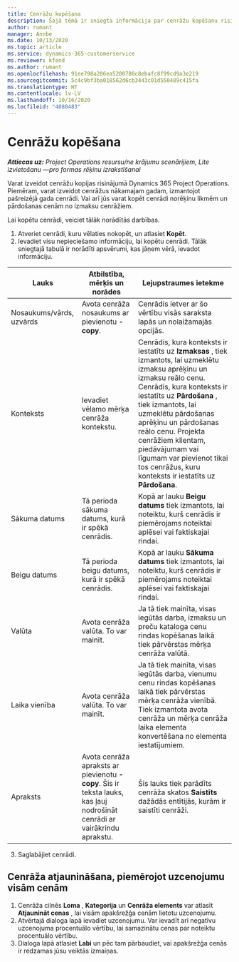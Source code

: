 ```yaml
---
title: Cenrāžu kopēšana
description: Šajā tēmā ir sniegta informācija par cenrāžu kopēšanu risinājumā Project Operations.
author: rumant
manager: Annbe
ms.date: 10/13/2020
ms.topic: article
ms.service: dynamics-365-customerservice
ms.reviewer: kfend
ms.author: rumant
ms.openlocfilehash: 91ee798a206ea5200780c8ebafc8f99cd9a3e219
ms.sourcegitcommit: 5c4c9bf3ba018562d6cb3443c01d550489c415fa
ms.translationtype: HT
ms.contentlocale: lv-LV
ms.lasthandoff: 10/16/2020
ms.locfileid: "4080483"
---
```

# <a name="copy-price-lists"></a>Cenrāžu kopēšana

_**Attiecas uz:** Project Operations resursu/ne krājumu scenārijiem, Lite izvietošanu —pro formas rēķinu izrakstīšanai_

Varat izveidot cenrāžu kopijas risinājumā Dynamics 365 Project Operations. Piemēram, varat izveidot cenrāžus nākamajam gadam, izmantojot pašreizējā gada cenrādi.  Vai arī jūs varat kopēt cenrādi norēķinu likmēm un pārdošanas cenām no izmaksu cenrāžiem. 

Lai kopētu cenrādi, veiciet tālāk norādītās darbības.

1. Atveriet cenrādi, kuru vēlaties nokopēt, un atlasiet **Kopēt**.
2. Ievadiet visu nepieciešamo informāciju, lai kopētu cenrādi. Tālāk sniegtajā tabulā ir norādīti apsvērumi, kas jāņem vērā, ievadot informāciju.

| Lauks | Atbilstība, mērķis un norādes | Lejupstraumes ietekme |
| --- | --- | --- |
| Nosaukums/vārds, uzvārds | Avota cenrāža nosaukums ar pievienotu **-copy**. | Cenrādis ietver ar šo vērtību visās saraksta lapās un nolaižamajās opcijās. |
| Konteksts | Ievadiet vēlamo mērķa cenrāža kontekstu. | Cenrādis, kura konteksts ir iestatīts uz **Izmaksas** , tiek izmantots, lai uzmeklētu izmaksu aprēķinu un izmaksu reālo cenu. Cenrādis, kura konteksts ir iestatīts uz **Pārdošana** , tiek izmantots, lai uzmeklētu pārdošanas aprēķinu un pārdošanas reālo cenu. Projekta cenrāžiem klientam, piedāvājumam vai līgumam var pievienot tikai tos cenrāžus, kuru konteksts ir iestatīts uz **Pārdošana**. |
| Sākuma datums | Tā perioda sākuma datums, kurā ir spēkā cenrādis. | Kopā ar lauku **Beigu datums** tiek izmantots, lai noteiktu, kurš cenrādis ir piemērojams noteiktai aplēsei vai faktiskajai rindai. |
| Beigu datums | Tā perioda beigu datums, kurā ir spēkā cenrādis. | Kopā ar lauku **Sākuma datums** tiek izmantots, lai noteiktu, kurš cenrādis ir piemērojams noteiktai aplēsei vai faktiskajai rindai. |
| Valūta | Avota cenrāža valūta. To var mainīt. | Ja tā tiek mainīta, visas iegūtās darba, izmaksu un preču kataloga cenu rindas kopēšanas laikā tiek pārvērstas mērķa cenrāža valūtā. |
| Laika vienība | Avota cenrāža valūta. To var mainīt. | Ja tā tiek mainīta, visas iegūtās darba, vienumu cenu rindas kopēšanas laikā tiek pārvērstas mērķa cenrāža vienībā. Tiek izmantota avota cenrāža un mērķa cenrāža laika elementa konvertēšana no elementa iestatījumiem. |
| Apraksts | Avota cenrāža apraksts ar pievienotu **-copy**. Šis ir teksta lauks, kas ļauj nodrošināt cenrādi ar vairākrindu aprakstu. | Šis lauks tiek parādīts cenrāža skatos **Saistīts** dažādās entītijās, kurām ir saistīti cenrāži. |

3. Saglabājiet cenrādi. 

## <a name="update-a-price-list-by-applying-a-mark-up-to-all-the-prices"></a>Cenrāža atjaunināšana, piemērojot uzcenojumu visām cenām

1. Cenrāža cilnēs **Loma** , **Kategorija** un **Cenrāža elements** var atlasīt **Atjaunināt cenas** , lai visām apakšrežģa cenām lietotu uzcenojumu. 
2. Atvērtajā dialoga lapā ievadiet uzcenojumu. Var ievadīt arī negatīvu uzcenojuma procentuālo vērtību, lai samazinātu cenas par noteiktu procentuālo vērtību. 
3. Dialoga lapā atlasiet **Labi** un pēc tam pārbaudiet, vai apakšrežģa cenās ir redzamas jūsu veiktās izmaiņas.
